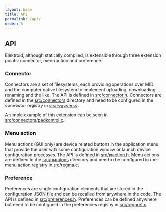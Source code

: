 ```yaml
---
layout: base
title: API
permalink: /api/
order: 5
---
```


## API

Elektroid, although statically compiled, is extensible through three extension points: connector, menu action and preference.

### Connector

Connectors are a set of filesystems, each providing operations over MIDI and the computer native filesystem to implement uploading, downloading, renaming and the like. The API is defined in [src/connector.h](https://github.com/dagargo/elektroid/tree/master/src/connector.h). Connectors are defined in the [src/connectors](https://github.com/dagargo/elektroid/tree/master/src/connectors) directory and need to be configured in the connector registry in [src/regconn.c](https://github.com/dagargo/elektroid/tree/master/src/regconn.c).

A simple example of this extension can be seen in [src/connectors/padkontrol.c](https://github.com/dagargo/elektroid/tree/master/src/connectors/padkontrol.c).

### Menu action

Menu actions (GUI only) are device related buttons in the application menu that provide the user with some configuration window or launch device configuration processes. The API is defined in [src/maction.h](https://github.com/dagargo/elektroid/tree/master/src/maction.h). Menu actions are defined in the [src/mactions](https://github.com/dagargo/elektroid/tree/master/src/mactions) directory and need to be configured in the menu action registry in [src/regma.c](https://github.com/dagargo/elektroid/tree/master/src/regma.c).

### Preference

Preferences are single configuration elements that are stored in the configuration JSON file and can be recalled from anywhere in the code. The API is defined in [src/preferences.h](https://github.com/dagargo/elektroid/tree/master/src/preferences.h). Preferences can be defined anywhere but need to be configured in the preferences registry in [src/regpref.c](https://github.com/dagargo/elektroid/tree/master/src/regpref.c).

